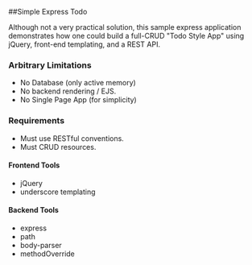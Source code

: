 ##Simple Express Todo

Although not a very practical solution, this sample express application demonstrates how one could build a full-CRUD "Todo Style App" using jQuery, front-end templating, and a REST API.

### Arbitrary Limitations
- No Database (only active memory)
- No backend rendering / EJS.
- No Single Page App (for simplicity)

### Requirements
- Must use RESTful conventions.
- Must CRUD resources.

#### Frontend Tools
- jQuery
- underscore templating

#### Backend Tools
- express
- path
- body-parser
- methodOverride
